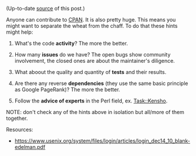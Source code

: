 (Up-to-date
[source](https://github.com/jreisinger/blog/blob/master/posts/finding-good-cpan-module.md)
of this post.)

Anyone can contribute to [CPAN](https://metacpan.org/). It is also pretty huge. This means you might want to separate the wheat from the chaff. To do that these hints might help:

1. What's the code **activity**? The more the better.

2. How many **issues** do we have? The open bugs show community involvement, the closed ones are about the maintainer's diligence.

3. What aboout the quality and quantity of **tests** and their results.

4. Are there any reverse **dependencies** (they use the same basic principle as Google PageRank)? The more the better.

5. Follow the **advice of experts** in the Perl field, ex. [Task::Kensho](https://metacpan.org/pod/Task::Kensho).

NOTE: don't check any of the hints above in isolation but all/more of them together.

Resources:

* https://www.usenix.org/system/files/login/articles/login_dec14_10_blank-edelman.pdf
